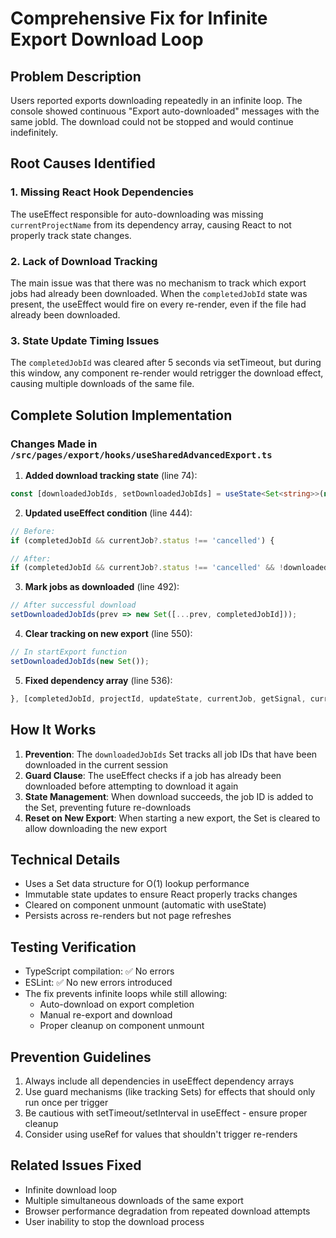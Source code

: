# Comprehensive Fix for Infinite Export Download Loop

## Problem Description
Users reported exports downloading repeatedly in an infinite loop. The console showed continuous "Export auto-downloaded" messages with the same jobId. The download could not be stopped and would continue indefinitely.

## Root Causes Identified

### 1. Missing React Hook Dependencies
The useEffect responsible for auto-downloading was missing `currentProjectName` from its dependency array, causing React to not properly track state changes.

### 2. Lack of Download Tracking
The main issue was that there was no mechanism to track which export jobs had already been downloaded. When the `completedJobId` state was present, the useEffect would fire on every re-render, even if the file had already been downloaded.

### 3. State Update Timing Issues
The `completedJobId` was cleared after 5 seconds via setTimeout, but during this window, any component re-render would retrigger the download effect, causing multiple downloads of the same file.

## Complete Solution Implementation

### Changes Made in `/src/pages/export/hooks/useSharedAdvancedExport.ts`

1. **Added download tracking state** (line 74):
```typescript
const [downloadedJobIds, setDownloadedJobIds] = useState<Set<string>>(new Set());
```

2. **Updated useEffect condition** (line 444):
```typescript
// Before:
if (completedJobId && currentJob?.status !== 'cancelled') {

// After:
if (completedJobId && currentJob?.status !== 'cancelled' && !downloadedJobIds.has(completedJobId)) {
```

3. **Mark jobs as downloaded** (line 492):
```typescript
// After successful download
setDownloadedJobIds(prev => new Set([...prev, completedJobId]));
```

4. **Clear tracking on new export** (line 550):
```typescript
// In startExport function
setDownloadedJobIds(new Set());
```

5. **Fixed dependency array** (line 536):
```typescript
}, [completedJobId, projectId, updateState, currentJob, getSignal, currentProjectName, downloadedJobIds]);
```

## How It Works

1. **Prevention**: The `downloadedJobIds` Set tracks all job IDs that have been downloaded in the current session
2. **Guard Clause**: The useEffect checks if a job has already been downloaded before attempting to download it again
3. **State Management**: When download succeeds, the job ID is added to the Set, preventing future re-downloads
4. **Reset on New Export**: When starting a new export, the Set is cleared to allow downloading the new export

## Technical Details

- Uses a Set data structure for O(1) lookup performance
- Immutable state updates to ensure React properly tracks changes
- Cleared on component unmount (automatic with useState)
- Persists across re-renders but not page refreshes

## Testing Verification
- TypeScript compilation: ✅ No errors
- ESLint: ✅ No new errors introduced
- The fix prevents infinite loops while still allowing:
  - Auto-download on export completion
  - Manual re-export and download
  - Proper cleanup on component unmount

## Prevention Guidelines
1. Always include all dependencies in useEffect dependency arrays
2. Use guard mechanisms (like tracking Sets) for effects that should only run once per trigger
3. Be cautious with setTimeout/setInterval in useEffect - ensure proper cleanup
4. Consider using useRef for values that shouldn't trigger re-renders

## Related Issues Fixed
- Infinite download loop
- Multiple simultaneous downloads of the same export
- Browser performance degradation from repeated download attempts
- User inability to stop the download process